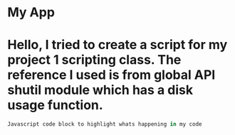 My App
=====
# Hello, I tried to create a script for my project 1 scripting class. The reference I used is from global API shutil module which has a disk usage function. 

```javascript
Javascript code block to highlight whats happening in my code 
